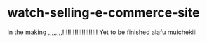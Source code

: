 # watch-selling-e-commerce-site
In the making ,,,,,,,,!!!!!!!!!!!!!!!!!!!!
Yet to be finished alafu muichekiii
